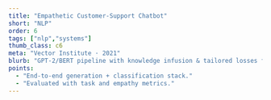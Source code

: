 ```yaml
---
title: "Empathetic Customer‑Support Chatbot"
short: "NLP"
order: 6
tags: ["nlp","systems"]
thumb_class: c6
meta: "Vector Institute · 2021"
blurb: "GPT‑2/BERT pipeline with knowledge infusion & tailored losses for empathy quality."
points:
  - "End‑to‑end generation + classification stack."
  - "Evaluated with task and empathy metrics."
---
```

